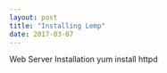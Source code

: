```yaml
---
layout: post
title: "Installing Lemp"
date: 2017-03-07
---
```


Web Server Installation
yum install httpd

